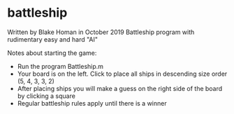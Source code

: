 # battleship
Written by Blake Homan in October 2019
Battleship program with rudimentary easy and hard "AI"


Notes about starting the game:
- Run the program Battleship.m
- Your board is on the left. Click to place all ships in descending size order (5, 4, 3, 3, 2)
- After placing ships you will make a guess on the right side of the board by clicking a square
- Regular battleship rules apply until there is a winner
